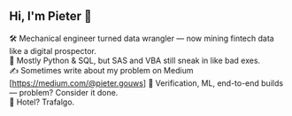 ## Hi, I'm Pieter 👋

🛠️ Mechanical engineer turned data wrangler — now mining fintech data like a digital prospector. <br/>
🐍 Mostly Python & SQL, but SAS and VBA still sneak in like bad exes. <br/>
✍️ Sometimes write about my problem on Medium [https://medium.com/@pieter.gouws]
🤖 Verification, ML, end-to-end builds — problem? Consider it done. <br/>
🏨 Hotel? Trafalgo. <br/>

